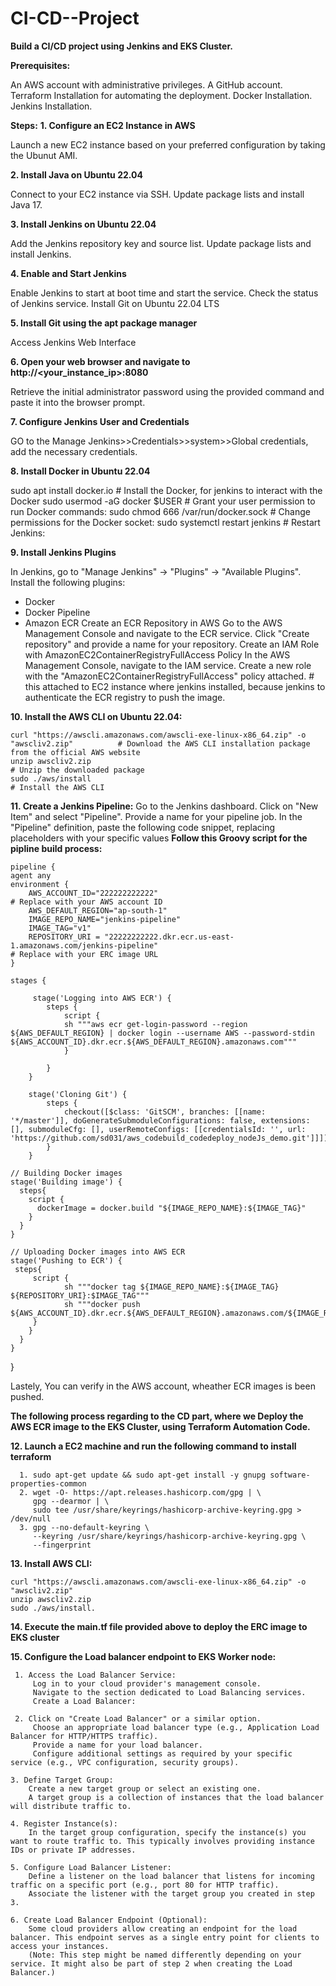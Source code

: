 # CI-CD--Project
**Build a CI/CD project using Jenkins and EKS Cluster.**

**Prerequisites:**

An AWS account with administrative privileges.
A GitHub account.
Terraform Installation for automating the deployment.
Docker Installation.
Jenkins Installation. 

**Steps:**
**1. Configure an EC2 Instance in AWS**
   
   Launch a new EC2 instance based on your preferred configuration by taking the Ubunut AMI.


**2. Install Java on Ubuntu 22.04**
   
   Connect to your EC2 instance via SSH.
   Update package lists and install Java 17.


**3. Install Jenkins on Ubuntu 22.04**
  
   Add the Jenkins repository key and source list.
   Update package lists and install Jenkins.


**4. Enable and Start Jenkins**

   Enable Jenkins to start at boot time and start the service.
   Check the status of Jenkins service.
   Install Git on Ubuntu 22.04 LTS


**5. Install Git using the apt package manager**

   Access Jenkins Web Interface


**6. Open your web browser and navigate to http://<your_instance_ip>:8080**

   Retrieve the initial administrator password using the provided command and paste it into the browser prompt.


**7. Configure Jenkins User and Credentials**

   GO to the Manage Jenkins>>Credentials>>system>>Global credentials, add the necessary credentials.


**8. Install Docker in Ubuntu 22.04**

   sudo apt install docker.io                                                                 # Install the Docker, for jenkins to interact with the Docker
   sudo usermod -aG docker $USER                                                              # Grant your user permission to run Docker commands:
   sudo chmod 666 /var/run/docker.sock                                                        # Change permissions for the Docker socket:
   sudo systemctl restart jenkins                                                             # Restart Jenkins:

**9. Install Jenkins Plugins**

   In Jenkins, go to "Manage Jenkins" -> "Plugins" -> "Available Plugins".
   Install the following plugins:
   - Docker
   - Docker Pipeline
   - Amazon ECR
   Create an ECR Repository in AWS
   Go to the AWS Management Console and navigate to the ECR service.
   Click "Create repository" and provide a name for your repository.
   Create an IAM Role with AmazonEC2ContainerRegistryFullAccess Policy
   In the AWS Management Console, navigate to the IAM service.
   Create a new role with the "AmazonEC2ContainerRegistryFullAccess" policy attached.          # this attached to EC2 instance where jenkins installed, because jenkins to authenticate the ECR registry to push the image.

**10. Install the AWS CLI on Ubuntu 22.04:**

    curl "https://awscli.amazonaws.com/awscli-exe-linux-x86_64.zip" -o "awscliv2.zip"          # Download the AWS CLI installation package from the official AWS website
    unzip awscliv2.zip                                                                         # Unzip the downloaded package
    sudo ./aws/install                                                                         # Install the AWS CLI

**11. Create a Jenkins Pipeline:**
    Go to the Jenkins dashboard.
    Click on "New Item" and select "Pipeline".
    Provide a name for your pipeline job.
    In the "Pipeline" definition, paste the following code snippet, replacing placeholders with your specific values
    **Follow this Groovy script for the pipline build process:**

    pipeline {
    agent any
    environment {
        AWS_ACCOUNT_ID="222222222222"                                                                                        # Replace with your AWS account ID
        AWS_DEFAULT_REGION="ap-south-1"
        IMAGE_REPO_NAME="jenkins-pipeline"
        IMAGE_TAG="v1"
        REPOSITORY_URI = "22222222222.dkr.ecr.us-east-1.amazonaws.com/jenkins-pipeline"                                      # Replace with your ERC image URL
    }
   
    stages {
        
         stage('Logging into AWS ECR') {
            steps {
                script {
                sh """aws ecr get-login-password --region ${AWS_DEFAULT_REGION} | docker login --username AWS --password-stdin ${AWS_ACCOUNT_ID}.dkr.ecr.${AWS_DEFAULT_REGION}.amazonaws.com"""
                }
                 
            }
        }
        
        stage('Cloning Git') {
            steps {
                checkout([$class: 'GitSCM', branches: [[name: '*/master']], doGenerateSubmoduleConfigurations: false, extensions: [], submoduleCfg: [], userRemoteConfigs: [[credentialsId: '', url: 'https://github.com/sd031/aws_codebuild_codedeploy_nodeJs_demo.git']]])     
            }
        }
  
    // Building Docker images
    stage('Building image') {
      steps{
        script {
          dockerImage = docker.build "${IMAGE_REPO_NAME}:${IMAGE_TAG}"
        }
      }
    }
   
    // Uploading Docker images into AWS ECR
    stage('Pushing to ECR') {
     steps{  
         script {
                sh """docker tag ${IMAGE_REPO_NAME}:${IMAGE_TAG} ${REPOSITORY_URI}:$IMAGE_TAG"""
                sh """docker push ${AWS_ACCOUNT_ID}.dkr.ecr.${AWS_DEFAULT_REGION}.amazonaws.com/${IMAGE_REPO_NAME}:${IMAGE_TAG}"""
         }
        }
      }
    }
}

Lastely, You can verify in the AWS account, wheather ECR images is been pushed.

**The following process regarding to the CD part, where we Deploy the AWS ECR image to the EKS Cluster, using Terraform Automation Code.**

**12. Launch a EC2 machine and run the following command to install terraform**

      1. sudo apt-get update && sudo apt-get install -y gnupg software-properties-common
      2. wget -O- https://apt.releases.hashicorp.com/gpg | \
         gpg --dearmor | \
         sudo tee /usr/share/keyrings/hashicorp-archive-keyring.gpg > /dev/null
      3. gpg --no-default-keyring \
         --keyring /usr/share/keyrings/hashicorp-archive-keyring.gpg \
         --fingerprint

**13. Install AWS CLI:**

    curl "https://awscli.amazonaws.com/awscli-exe-linux-x86_64.zip" -o "awscliv2.zip"
    unzip awscliv2.zip
    sudo ./aws/install.

**14. Execute the main.tf file provided above to deploy the ERC image to EKS cluster**


**15. Configure the Load balancer endpoint to EKS Worker node:**

     1. Access the Load Balancer Service:
         Log in to your cloud provider's management console.
         Navigate to the section dedicated to Load Balancing services.
         Create a Load Balancer:

     2. Click on "Create Load Balancer" or a similar option.
         Choose an appropriate load balancer type (e.g., Application Load Balancer for HTTP/HTTPS traffic).
         Provide a name for your load balancer.
         Configure additional settings as required by your specific service (e.g., VPC configuration, security groups).

    3. Define Target Group:
        Create a new target group or select an existing one.
        A target group is a collection of instances that the load balancer will distribute traffic to.

    4. Register Instance(s):
        In the target group configuration, specify the instance(s) you want to route traffic to. This typically involves providing instance IDs or private IP addresses.

    5. Configure Load Balancer Listener:
        Define a listener on the load balancer that listens for incoming traffic on a specific port (e.g., port 80 for HTTP traffic).
        Associate the listener with the target group you created in step 3.
      
    6. Create Load Balancer Endpoint (Optional):
        Some cloud providers allow creating an endpoint for the load balancer. This endpoint serves as a single entry point for clients to access your instances.
        (Note: This step might be named differently depending on your service. It might also be part of step 2 when creating the Load Balancer.)
    











